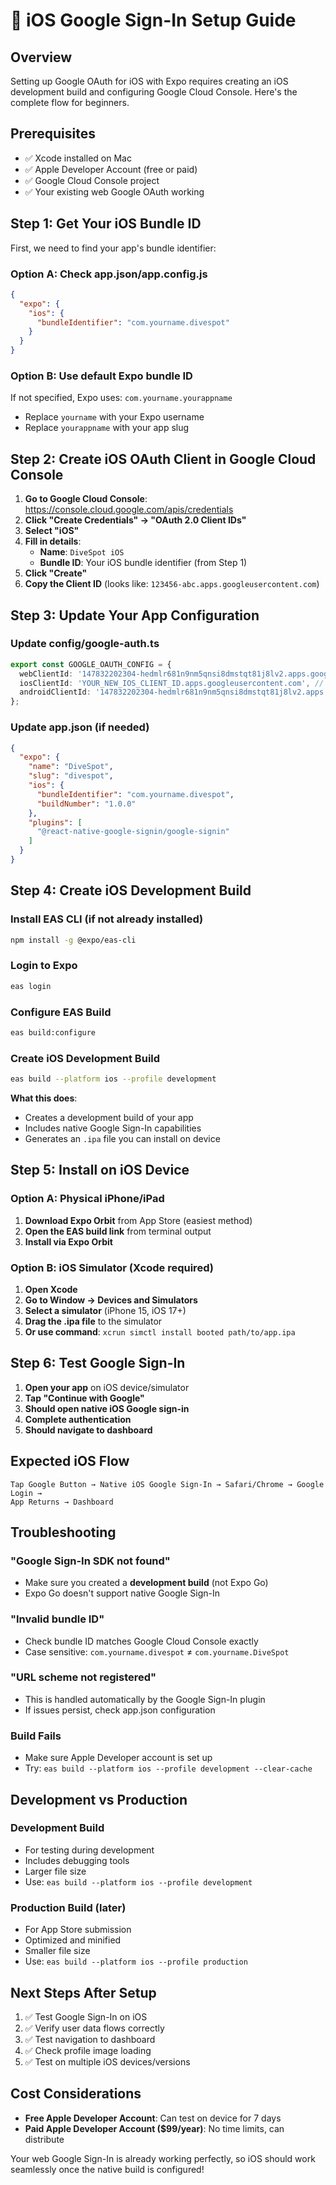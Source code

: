 # 🍎 iOS Google Sign-In Setup Guide

## Overview
Setting up Google OAuth for iOS with Expo requires creating an iOS development build and configuring Google Cloud Console. Here's the complete flow for beginners.

## Prerequisites
- ✅ Xcode installed on Mac
- ✅ Apple Developer Account (free or paid)
- ✅ Google Cloud Console project
- ✅ Your existing web Google OAuth working

## Step 1: Get Your iOS Bundle ID

First, we need to find your app's bundle identifier:

### Option A: Check app.json/app.config.js
```json
{
  "expo": {
    "ios": {
      "bundleIdentifier": "com.yourname.divespot"
    }
  }
}
```

### Option B: Use default Expo bundle ID
If not specified, Expo uses: `com.yourname.yourappname`
- Replace `yourname` with your Expo username
- Replace `yourappname` with your app slug

## Step 2: Create iOS OAuth Client in Google Cloud Console

1. **Go to Google Cloud Console**: https://console.cloud.google.com/apis/credentials
2. **Click "Create Credentials" → "OAuth 2.0 Client IDs"**
3. **Select "iOS"**
4. **Fill in details**:
   - **Name**: `DiveSpot iOS`
   - **Bundle ID**: Your iOS bundle identifier (from Step 1)
5. **Click "Create"**
6. **Copy the Client ID** (looks like: `123456-abc.apps.googleusercontent.com`)

## Step 3: Update Your App Configuration

### Update config/google-auth.ts
```typescript
export const GOOGLE_OAUTH_CONFIG = {
  webClientId: '147832202304-hedmlr681n9nm5qnsi8dmstqt81j8lv2.apps.googleusercontent.com',
  iosClientId: 'YOUR_NEW_IOS_CLIENT_ID.apps.googleusercontent.com', // 👈 Add this
  androidClientId: '147832202304-hedmlr681n9nm5qnsi8dmstqt81j8lv2.apps.googleusercontent.com',
};
```

### Update app.json (if needed)
```json
{
  "expo": {
    "name": "DiveSpot",
    "slug": "divespot",
    "ios": {
      "bundleIdentifier": "com.yourname.divespot",
      "buildNumber": "1.0.0"
    },
    "plugins": [
      "@react-native-google-signin/google-signin"
    ]
  }
}
```

## Step 4: Create iOS Development Build

### Install EAS CLI (if not already installed)
```bash
npm install -g @expo/eas-cli
```

### Login to Expo
```bash
eas login
```

### Configure EAS Build
```bash
eas build:configure
```

### Create iOS Development Build
```bash
eas build --platform ios --profile development
```

**What this does**:
- Creates a development build of your app
- Includes native Google Sign-In capabilities
- Generates an `.ipa` file you can install on device

## Step 5: Install on iOS Device

### Option A: Physical iPhone/iPad
1. **Download Expo Orbit** from App Store (easiest method)
2. **Open the EAS build link** from terminal output
3. **Install via Expo Orbit**

### Option B: iOS Simulator (Xcode required)
1. **Open Xcode**
2. **Go to Window → Devices and Simulators**
3. **Select a simulator** (iPhone 15, iOS 17+)
4. **Drag the .ipa file** to the simulator
5. **Or use command**: `xcrun simctl install booted path/to/app.ipa`

## Step 6: Test Google Sign-In

1. **Open your app** on iOS device/simulator
2. **Tap "Continue with Google"**
3. **Should open native iOS Google sign-in**
4. **Complete authentication**
5. **Should navigate to dashboard**

## Expected iOS Flow

```
Tap Google Button → Native iOS Google Sign-In → Safari/Chrome → Google Login → 
App Returns → Dashboard
```

## Troubleshooting

### "Google Sign-In SDK not found"
- Make sure you created a **development build** (not Expo Go)
- Expo Go doesn't support native Google Sign-In

### "Invalid bundle ID"
- Check bundle ID matches Google Cloud Console exactly
- Case sensitive: `com.yourname.divespot` ≠ `com.yourname.DiveSpot`

### "URL scheme not registered"
- This is handled automatically by the Google Sign-In plugin
- If issues persist, check app.json configuration

### Build Fails
- Make sure Apple Developer account is set up
- Try: `eas build --platform ios --profile development --clear-cache`

## Development vs Production

### Development Build
- For testing during development
- Includes debugging tools
- Larger file size
- Use: `eas build --platform ios --profile development`

### Production Build (later)
- For App Store submission
- Optimized and minified
- Smaller file size
- Use: `eas build --platform ios --profile production`

## Next Steps After Setup

1. ✅ Test Google Sign-In on iOS
2. ✅ Verify user data flows correctly
3. ✅ Test navigation to dashboard
4. ✅ Check profile image loading
5. ✅ Test on multiple iOS devices/versions

## Cost Considerations

- **Free Apple Developer Account**: Can test on device for 7 days
- **Paid Apple Developer Account ($99/year)**: No time limits, can distribute

Your web Google Sign-In is already working perfectly, so iOS should work seamlessly once the native build is configured!
